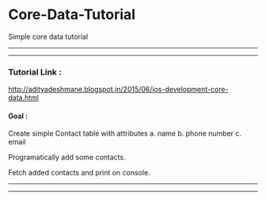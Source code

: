 # Core-Data-Tutorial
Simple core data tutorial 

---
---

### Tutorial Link :

http://adityadeshmane.blogspot.in/2015/06/ios-development-core-data.html

#### Goal :

Create simple Contact table with attributes 
a. name 
b. phone number
c. email

Programatically add some contacts.

Fetch added contacts and print on console.


---
---

